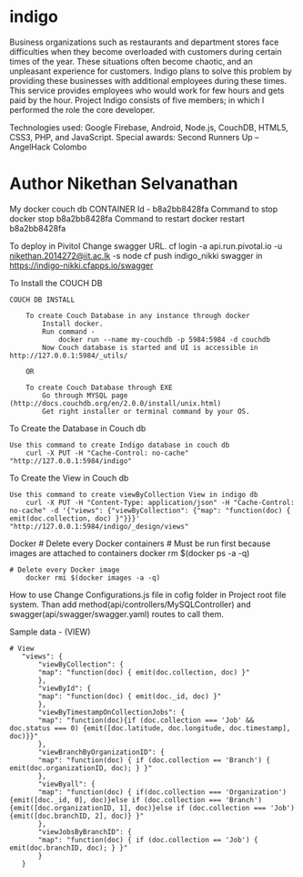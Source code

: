 # indigo

Business organizations such as restaurants and department stores face difficulties when they become overloaded with customers during certain times of the year. These situations often become chaotic, and an unpleasant experience for customers. Indigo plans to solve this problem by providing these businesses with additional employees during these times. This service provides employees who would work for few hours and gets paid by the hour. Project Indigo consists of five
members; in which I performed the role the core developer.

Technologies used: Google Firebase, Android, Node.js, CouchDB, HTML5, CSS3, PHP, and JavaScript.
Special awards: Second Runners Up – AngelHack Colombo


# Author Nikethan Selvanathan 

My docker couch db CONTAINER Id - b8a2bb8428fa
	Command to stop
		docker stop b8a2bb8428fa
	Command to restart
		docker restart b8a2bb8428fa

To deploy in Pivitol 
	Change swagger URL.
	cf login -a api.run.pivotal.io -u nikethan.2014272@iit.ac.lk -s node
	cf push indigo_nikki
	swagger in https://indigo-nikki.cfapps.io/swagger

To Install the COUCH DB

	COUCH DB INSTALL

		To create Couch Database in any instance through docker
			Install docker.
			Run command - 
				docker run --name my-couchdb -p 5984:5984 -d couchdb
			Now Couch database is started and UI is accessible in  http://127.0.0.1:5984/_utils/

		OR

		To create Couch Database through EXE
			Go through MYSQL page (http://docs.couchdb.org/en/2.0.0/install/unix.html)
			Get right installer or terminal command by your OS.

To Create the Database in Couch db
	
	Use this command to create Indigo database in couch db
		curl -X PUT -H "Cache-Control: no-cache" "http://127.0.0.1:5984/indigo"

To Create the View in Couch db
	
	Use this command to create viewByCollection View in indigo db
		curl -X PUT -H "Content-Type: application/json" -H "Cache-Control: no-cache" -d '{"views": {"viewByCollection": {"map": "function(doc) { emit(doc.collection, doc) }"}}}' "http://127.0.0.1:5984/indigo/_design/views"

Docker 
	# Delete every Docker containers
	# Must be run first because images are attached to containers
		docker rm $(docker ps -a -q)

	# Delete every Docker image
		docker rmi $(docker images -a -q)


How to use
	Change Configurations.js file in cofig folder in Project root file system.
	Than add method(api/controllers/MySQLController) and swagger(api/swagger/swagger.yaml) routes to call them.


Sample data - (VIEW)

	# View
	   "views": {
	       "viewByCollection": {
		   "map": "function(doc) { emit(doc.collection, doc) }"
	       },
	       "viewById": {
		   "map": "function(doc) { emit(doc._id, doc) }"
	       },
	       "viewByTimestampOnCollectionJobs": {
		   "map": "function(doc){if (doc.collection === 'Job' && doc.status === 0) {emit([doc.latitude, doc.longitude, doc.timestamp], doc)}}"
	       },
	       "viewBranchByOrganizationID": {
		   "map": "function(doc) { if (doc.collection == 'Branch') { emit(doc.organizationID, doc); } }"
	       },
	       "viewByall": {
		   "map": "function(doc) { if(doc.collection === 'Organization'){emit([doc._id, 0], doc)}else if (doc.collection === 'Branch') {emit([doc.organizationID, 1], doc)}else if (doc.collection === 'Job') {emit([doc.branchID, 2], doc)} }"
	       },
	       "viewJobsByBranchID": {
		   "map": "function(doc) { if (doc.collection == 'Job') { emit(doc.branchID, doc); } }"
	       }
	   }
